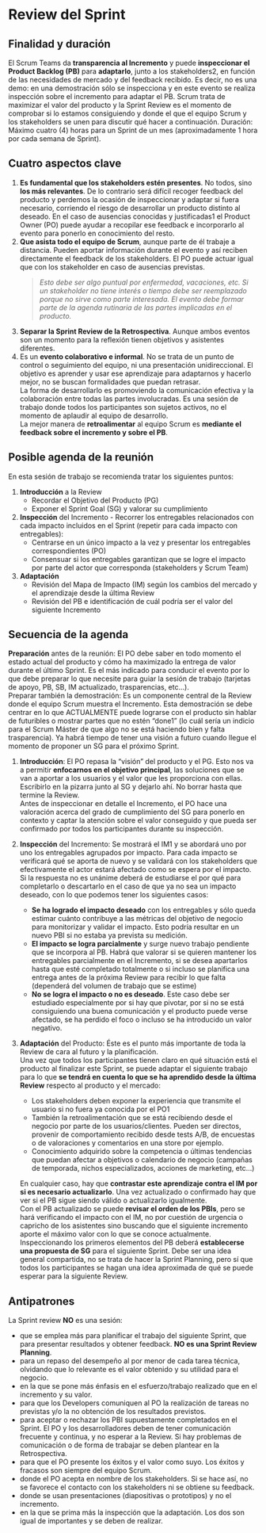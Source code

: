 # Review del Sprint

## Finalidad y duración
El Scrum Teams da **transparencia al Incremento** y puede **inspeccionar el Product Backlog (PB)** para **adaptarlo**, junto a los stakeholders2, en función de las necesidades de mercado y del feedback recibido. Es decir, no es una demo: en una demostración sólo se inspecciona y en este evento se realiza inspección sobre el incremento para adaptar el PB.
Scrum trata de maximizar el valor del producto y la Sprint Review es el momento de comprobar si lo estamos consiguiendo y donde el que el equipo Scrum y los stakeholders se unen para discutir qué hacer a continuación.
Duración: Máximo cuatro (4) horas para un Sprint de un mes (aproximadamente 1 hora por cada semana de Sprint).

## Cuatro aspectos clave
1. **Es fundamental que los stakeholders estén presentes**. No todos, sino **los más relevantes**. De lo contrario será difícil recoger feedback del producto y perdemos la ocasión de inspeccionar y adaptar si fuera necesario, corriendo el riesgo de desarrollar un producto distinto al deseado. En el caso de ausencias conocidas y justificadas1 el Product Owner (PO) puede ayudar a recopilar ese feedback e incorporarlo al evento para ponerlo en conocimiento del resto.
1. **Que asista todo el equipo de Scrum**, aunque parte de él trabaje a distancia. Pueden aportar información durante el evento y así reciben directamente el feedback de los stakeholders. El PO puede actuar igual que con los stakeholder en caso de ausencias previstas.  
    > *Esto debe ser algo puntual por enfermedad, vacaciones, etc. Si un stakeholder no tiene interés o tiempo debe ser reemplazado porque no sirve como parte interesada. El evento debe formar parte de la agenda rutinaria de las partes implicadas en el producto.*
1. **Separar la Sprint Review de la Retrospectiva**. Aunque ambos eventos son un momento para la reflexión tienen objetivos y asistentes diferentes.
1. Es un **evento colaborativo e informal**. No se trata de un punto de control o seguimiento del equipo, ni una presentación unidireccional. El objetivo es aprender y usar ese aprendizaje para adaptarnos y hacerlo mejor, no se buscan formalidades que puedan retrasar.  
La forma de desarrollarlo es promoviendo la comunicación efectiva y la colaboración entre todas las partes involucradas. Es una sesión de trabajo donde todos los participantes son sujetos activos, no el momento de aplaudir al equipo de desarrollo.  
La mejor manera de **retroalimentar** al equipo Scrum es **mediante el feedback sobre el incremento y sobre el PB**.

## Posible agenda de la reunión
En esta sesión de trabajo se recomienda tratar los siguientes puntos:
1. **Introducción** a la Review
    * Recordar el Objetivo del Producto (PG)
    * Exponer el Sprint Goal (SG) y valorar su cumplimiento
1. **Inspección** del Incremento -  Recorrer los entregables relacionados con cada impacto incluidos en el Sprint (repetir para cada impacto con entregables):
    * Centrarse en un único impacto a la vez y presentar los entregables correspondientes (PO)
    * Consensuar si los entregables garantizan que se logre el impacto por parte del actor que corresponda (stakeholders y Scrum Team)
1. **Adaptación**
    * Revisión del Mapa de Impacto (IM) según los cambios del mercado y el aprendizaje desde la última Review
    * Revisión del PB e identificación de cuál podría ser el valor del siguiente Incremento

## Secuencia de la agenda
**Preparación** antes de la reunión: El PO debe saber en todo momento el estado actual del producto y  cómo ha maximizado la entrega de valor durante el último Sprint. Es el más indicado para conducir el evento por lo que debe preparar lo que necesite para guiar la sesión de trabajo (tarjetas de apoyo, PB, SB, IM actualizado, trasparencias, etc…).  
Preparar también la demostración: Es un componente central de la Review donde el equipo Scrum muestra el Incremento. Esta demostración se debe centrar en lo que ACTUALMENTE puede lograrse con el producto sin hablar de futuribles o mostrar partes que no estén “done1” (lo cuál sería un indicio para el Scrum Máster de que algo no se está haciendo bien y falta trasparencia). Ya habrá tiempo de tener una visión a futuro cuando llegue el momento de proponer un SG para el próximo Sprint.

1. **Introducción**: El PO repasa la “visión” del producto y el PG. Esto nos va a permitir **enfocarnos en el objetivo principal**, las soluciones que se van a aportar a los usuarios y el valor que les proporciona con ellas.  
Escribirlo en la pizarra junto al SG y dejarlo ahí. No borrar hasta que termine la Review.  
Antes de inspeccionar en detalle el Incremento, el PO hace una valoración acerca del grado de cumplimiento del SG para ponerlo en contexto y captar la atención sobre el valor conseguido y que pueda ser confirmado por todos los participantes durante su inspección.

2. **Inspección** del Incremento: Se mostrará el IM1 y se abordará uno por uno los entregables agrupados por impacto.
Para cada impacto se verificará qué se aporta de nuevo y se validará con los stakeholders que efectivamente el actor estará afectado como se espera por el impacto. Si la respuesta no es unánime deberá de estudiarse el por qué para completarlo o descartarlo en el caso de que ya no sea un impacto deseado, con lo que podemos tener los siguientes casos:
    * **Se ha logrado el impacto deseado** con los entregables y sólo queda estimar cuánto contribuye a las métricas del objetivo de negocio para monitorizar y validar el impacto. Esto podría resultar en un nuevo PBI si no estaba ya prevista su medición.
    * **El impacto se logra parcialmente** y surge nuevo trabajo pendiente que se incorpora al PB. Habrá que valorar si se quieren mantener los entregables parcialmente en el Incremento, si se desea apartarlos hasta que esté completado totalmente o si incluso se planifica una entrega antes de la próxima Review para recibir lo que falta (dependerá del volumen de trabajo que se estime)
    * **No se logra el impacto o no es deseado**. Este caso debe ser estudiado especialmente por si hay que pivotar, por si no se está consiguiendo una buena comunicación y el producto puede verse afectado, se ha perdido el foco o incluso se ha introducido un valor negativo.

3. **Adaptación** del Producto: Éste es el punto más importante de toda la Review de cara al futuro y la planificación.  
Una vez que todos los participantes tienen claro en qué situación está el producto al finalizar este Sprint, se puede adaptar el siguiente trabajo para lo que **se tendrá en cuenta lo que se ha aprendido desde la última Review** respecto al producto y el mercado:
    * Los stakeholders deben exponer la experiencia que transmite el usuario si no fuera ya conocida por el PO1
    * También la retroalimentación que se está recibiendo desde el negocio por parte de los usuarios/clientes. Pueden ser directos, provenir de comportamiento recibido desde tests A/B, de encuestas o de valoraciones y comentarios en una store por ejemplo.
    * Conocimiento adquirido sobre la competencia o últimas tendencias que puedan afectar a objetivos o calendario de negocio (campañas de temporada, nichos especializados, acciones de marketing, etc…)

    En cualquier caso, hay que **contrastar este aprendizaje contra el IM por si es necesario actualizarlo**. Una vez actualizado o confirmado hay que ver si el PB sigue siendo válido o actualizarlo igualmente.  
    Con el PB actualizado se puede **revisar el orden de los PBIs**, pero se hará verificando el impacto con el IM, no por cuestión de urgencia o capricho de los asistentes sino buscando que el siguiente incremento aporte el máximo valor con lo que se conoce actualmente.  
    Inspeccionando los primeros elementos del PB deberá **establecerse una propuesta de SG** para el siguiente Sprint. Debe ser una idea general compartida, no se trata de hacer la Sprint Planning, pero sí que todos los participantes se hagan una idea aproximada de qué se puede esperar para la siguiente Review.

##  Antipatrones
La Sprint review **NO** es una sesión:
* que se emplea más para planificar el trabajo del siguiente Sprint, que para presentar resultados y obtener feedback. **NO es una Sprint Review Planning**.
* para un repaso del desempeño al por menor de cada tarea técnica, olvidando que lo relevante es el valor obtenido y su utilidad para el negocio.
* en la que se pone más énfasis en el esfuerzo/trabajo realizado que en el incremento y su valor.
* para que los Developers comuniquen al PO la realización de tareas no previstas y/o la no obtención de los resultados previstos.
* para aceptar o rechazar los PBI supuestamente completados en el Sprint. El PO y los desarrolladores deben de tener comunicación frecuente y continua, y no esperar a la Review. Si hay problemas de comunicación o de forma de trabajar se deben plantear en la Retrospectiva.
* para que el PO presente los éxitos y el valor como suyo. Los éxitos y fracasos son siempre del equipo Scrum.
* donde el PO acepta en nombre de los stakeholders. Si se hace así, no se favorece el contacto con los stakeholders ni se obtiene su feedback.
* donde se usan presentaciones (diapositivas o prototipos) y no el incremento.
* en la que se prima más la inspección que la adaptación. Los dos son igual de importantes y se deben de realizar.
